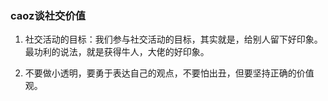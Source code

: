 ### caoz谈社交价值

1. 社交活动的目标：我们参与社交活动的目标，其实就是，给别人留下好印象。最功利的说法，就是获得牛人，大佬的好印象。

2. 不要做小透明，要勇于表达自己的观点，不要怕出丑，但要坚持正确的价值观。
